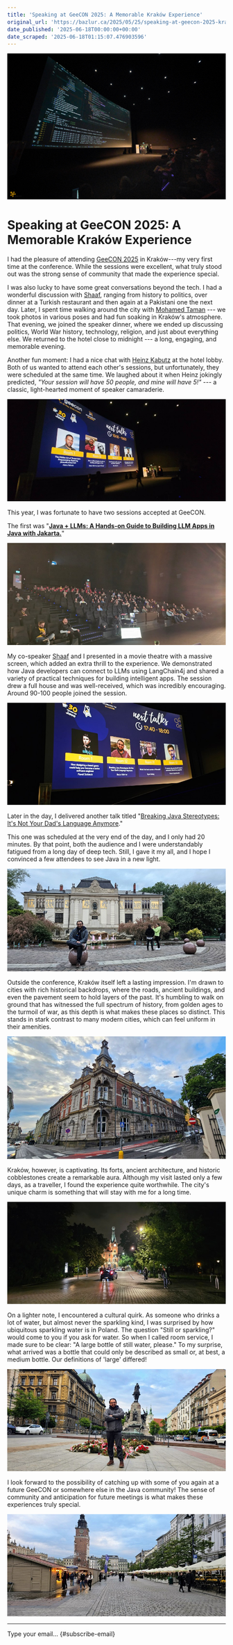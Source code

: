 ```yaml
---
title: 'Speaking at GeeCON 2025: A Memorable Kraków Experience'
original_url: 'https://bazlur.ca/2025/05/25/speaking-at-geecon-2025-krakow-experience/'
date_published: '2025-06-18T00:00:00+00:00'
date_scraped: '2025-06-18T01:15:07.476903596'
---
```


![](images/dscf8739-scaled.jpg)

Speaking at GeeCON 2025: A Memorable Kraków Experience
======================================================

I had the pleasure of attending [GeeCON 2025](https://2025.geecon.org/) in Kraków---my very first time at the conference. While the sessions were excellent, what truly stood out was the strong sense of community that made the experience special.

I was also lucky to have some great conversations beyond the tech. I had a wonderful discussion with [Shaaf](https://www.linkedin.com/in/shaaf/), ranging from history to politics, over dinner at a Turkish restaurant and then again at a Pakistani one the next day. Later, I spent time walking around the city with [Mohamed Taman](https://www.linkedin.com/in/mohamedtaman/) --- we took photos in various poses and had fun soaking in Kraków's atmosphere. That evening, we joined the speaker dinner, where we ended up discussing politics, World War history, technology, religion, and just about everything else. We returned to the hotel close to midnight --- a long, engaging, and memorable evening.

Another fun moment: I had a nice chat with [Heinz Kabutz](https://www.linkedin.com/in/heinzkabutz/) at the hotel lobby. Both of us wanted to attend each other's sessions, but unfortunately, they were scheduled at the same time. We laughed about it when Heinz jokingly predicted, *"Your session will have 50 people, and mine will have 5!"* --- a classic, light-hearted moment of speaker camaraderie.

![](images/20250515-095232.jpg)

This year, I was fortunate to have two sessions accepted at GeeCON.

The first was "[**Java + LLMs: A Hands-on Guide to Building LLM Apps in Java with Jakarta.**](https://speakerdeck.com/sshaaf/java-plus-llms-a-hands-on-guide-with-bazlur-rahman-and-syed-m-shaaf)"

![](images/20250515-104326.jpg)

My co-speaker [Shaaf](https://www.linkedin.com/in/shaaf/) and I presented in a movie theatre with a massive screen, which added an extra thrill to the experience. We demonstrated how Java developers can connect to LLMs using LangChain4j and shared a variety of practical techniques for building intelligent apps. The session drew a full house and was well-received, which was incredibly encouraging. Around 90-100 people joined the session.

![](images/20250515-172344.jpg)

Later in the day, I delivered another talk titled "[Breaking Java Stereotypes: It's Not Your Dad's Language Anymore](https://speakerdeck.com/bazlur_rahman/geecon-breaking-java-stereotypes-its-not-your-dads-language-anymore)."

This one was scheduled at the very end of the day, and I only had 20 minutes. By that point, both the audience and I were understandably fatigued from a long day of deep tech. Still, I gave it my all, and I hope I convinced a few attendees to see Java in a new light.

![](images/20250516-195233.jpg)

Outside the conference, Kraków itself left a lasting impression. I'm drawn to cities with rich historical backdrops, where the roads, ancient buildings, and even the pavement seem to hold layers of the past. It's humbling to walk on ground that has witnessed the full spectrum of history, from golden ages to the turmoil of war, as this depth is what makes these places so distinct. This stands in stark contrast to many modern cities, which can feel uniform in their amenities.

![](images/20250516-1926082.jpg)

Kraków, however, is captivating. Its forts, ancient architecture, and historic cobblestones create a remarkable aura. Although my visit lasted only a few days, as a traveller, I found the experience quite worthwhile. The city's unique charm is something that will stay with me for a long time.

![](images/20250516-232247.jpg)

On a lighter note, I encountered a cultural quirk. As someone who drinks a lot of water, but almost never the sparkling kind, I was surprised by how ubiquitous sparkling water is in Poland. The question "Still or sparkling?" would come to you if you ask for water. So when I called room service, I made sure to be clear: "A large bottle of still water, please." To my surprise, what arrived was a bottle that could only be described as small or, at best, a medium bottle. Our definitions of 'large' differed!

![](images/20250516-193226.jpg)

I look forward to the possibility of catching up with some of you again at a future GeeCON or somewhere else in the Java community! The sense of community and anticipation for future meetings is what makes these experiences truly special.

![](images/20250516-194800.jpg)  

*** ** * ** ***

Type your email... {#subscribe-email}
